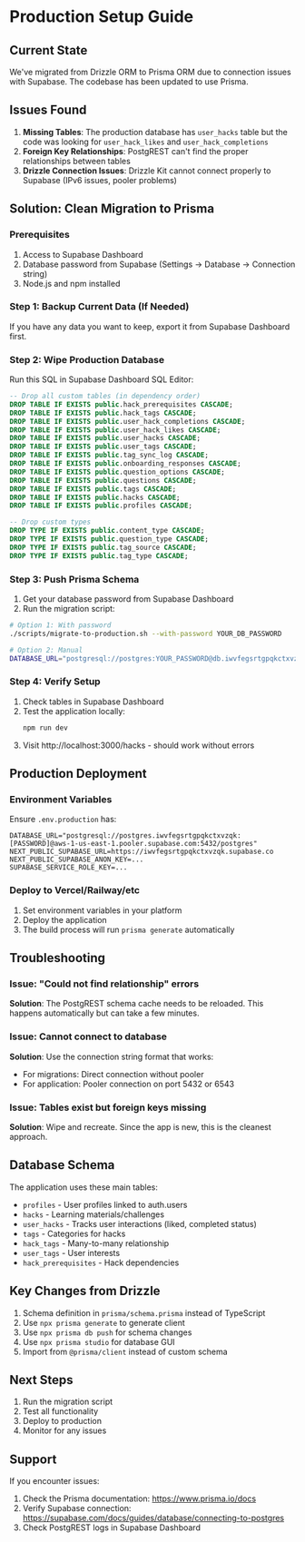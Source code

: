 # Production Setup Guide

## Current State

We've migrated from Drizzle ORM to Prisma ORM due to connection issues with Supabase. The codebase has been updated to use Prisma.

## Issues Found

1. **Missing Tables**: The production database has `user_hacks` table but the code was looking for `user_hack_likes` and `user_hack_completions`
2. **Foreign Key Relationships**: PostgREST can't find the proper relationships between tables
3. **Drizzle Connection Issues**: Drizzle Kit cannot connect properly to Supabase (IPv6 issues, pooler problems)

## Solution: Clean Migration to Prisma

### Prerequisites

1. Access to Supabase Dashboard
2. Database password from Supabase (Settings → Database → Connection string)
3. Node.js and npm installed

### Step 1: Backup Current Data (If Needed)

If you have any data you want to keep, export it from Supabase Dashboard first.

### Step 2: Wipe Production Database

Run this SQL in Supabase Dashboard SQL Editor:

```sql
-- Drop all custom tables (in dependency order)
DROP TABLE IF EXISTS public.hack_prerequisites CASCADE;
DROP TABLE IF EXISTS public.hack_tags CASCADE;
DROP TABLE IF EXISTS public.user_hack_completions CASCADE;
DROP TABLE IF EXISTS public.user_hack_likes CASCADE;
DROP TABLE IF EXISTS public.user_hacks CASCADE;
DROP TABLE IF EXISTS public.user_tags CASCADE;
DROP TABLE IF EXISTS public.tag_sync_log CASCADE;
DROP TABLE IF EXISTS public.onboarding_responses CASCADE;
DROP TABLE IF EXISTS public.question_options CASCADE;
DROP TABLE IF EXISTS public.questions CASCADE;
DROP TABLE IF EXISTS public.tags CASCADE;
DROP TABLE IF EXISTS public.hacks CASCADE;
DROP TABLE IF EXISTS public.profiles CASCADE;

-- Drop custom types
DROP TYPE IF EXISTS public.content_type CASCADE;
DROP TYPE IF EXISTS public.question_type CASCADE;
DROP TYPE IF EXISTS public.tag_source CASCADE;
DROP TYPE IF EXISTS public.tag_type CASCADE;
```

### Step 3: Push Prisma Schema

1. Get your database password from Supabase Dashboard
2. Run the migration script:

```bash
# Option 1: With password
./scripts/migrate-to-production.sh --with-password YOUR_DB_PASSWORD

# Option 2: Manual
DATABASE_URL="postgresql://postgres:YOUR_PASSWORD@db.iwvfegsrtgpqkctxvzqk.supabase.co:5432/postgres" npx prisma db push
```

### Step 4: Verify Setup

1. Check tables in Supabase Dashboard
2. Test the application locally:
   ```bash
   npm run dev
   ```
3. Visit http://localhost:3000/hacks - should work without errors

## Production Deployment

### Environment Variables

Ensure `.env.production` has:
```env
DATABASE_URL="postgresql://postgres.iwvfegsrtgpqkctxvzqk:[PASSWORD]@aws-1-us-east-1.pooler.supabase.com:5432/postgres"
NEXT_PUBLIC_SUPABASE_URL=https://iwvfegsrtgpqkctxvzqk.supabase.co
NEXT_PUBLIC_SUPABASE_ANON_KEY=...
SUPABASE_SERVICE_ROLE_KEY=...
```

### Deploy to Vercel/Railway/etc

1. Set environment variables in your platform
2. Deploy the application
3. The build process will run `prisma generate` automatically

## Troubleshooting

### Issue: "Could not find relationship" errors

**Solution**: The PostgREST schema cache needs to be reloaded. This happens automatically but can take a few minutes.

### Issue: Cannot connect to database

**Solution**: Use the connection string format that works:
- For migrations: Direct connection without pooler
- For application: Pooler connection on port 5432 or 6543

### Issue: Tables exist but foreign keys missing

**Solution**: Wipe and recreate. Since the app is new, this is the cleanest approach.

## Database Schema

The application uses these main tables:
- `profiles` - User profiles linked to auth.users
- `hacks` - Learning materials/challenges
- `user_hacks` - Tracks user interactions (liked, completed status)
- `tags` - Categories for hacks
- `hack_tags` - Many-to-many relationship
- `user_tags` - User interests
- `hack_prerequisites` - Hack dependencies

## Key Changes from Drizzle

1. Schema definition in `prisma/schema.prisma` instead of TypeScript
2. Use `npx prisma generate` to generate client
3. Use `npx prisma db push` for schema changes
4. Use `npx prisma studio` for database GUI
5. Import from `@prisma/client` instead of custom schema

## Next Steps

1. Run the migration script
2. Test all functionality
3. Deploy to production
4. Monitor for any issues

## Support

If you encounter issues:
1. Check the Prisma documentation: https://www.prisma.io/docs
2. Verify Supabase connection: https://supabase.com/docs/guides/database/connecting-to-postgres
3. Check PostgREST logs in Supabase Dashboard